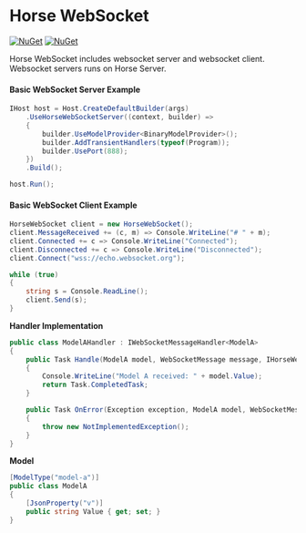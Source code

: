 # Horse WebSocket

[![NuGet](https://img.shields.io/nuget/v/Horse.WebSocket.Client?label=client%20nuget)](https://www.nuget.org/packages/Horse.WebSocket.Client)
[![NuGet](https://img.shields.io/nuget/v/Horse.WebSocket.Server?label=server%20nuget)](https://www.nuget.org/packages/Horse.WebSocket.Server)

Horse WebSocket includes websocket server and websocket client. Websocket servers runs on Horse Server.

#### Basic WebSocket Server Example

```C#
IHost host = Host.CreateDefaultBuilder(args)
    .UseHorseWebSocketServer((context, builder) =>
    {
        builder.UseModelProvider<BinaryModelProvider>();
        builder.AddTransientHandlers(typeof(Program));
        builder.UsePort(888);
    })
    .Build();

host.Run();
```

#### Basic WebSocket Client Example

```C#
HorseWebSocket client = new HorseWebSocket();
client.MessageReceived += (c, m) => Console.WriteLine("# " + m);
client.Connected += c => Console.WriteLine("Connected");
client.Disconnected += c => Console.WriteLine("Disconnected");
client.Connect("wss://echo.websocket.org");

while (true)
{
    string s = Console.ReadLine();
    client.Send(s);
}
```
     
**Handler Implementation**

```C#
public class ModelAHandler : IWebSocketMessageHandler<ModelA>
{
    public Task Handle(ModelA model, WebSocketMessage message, IHorseWebSocket client)
    {
        Console.WriteLine("Model A received: " + model.Value);
        return Task.CompletedTask;
    }

    public Task OnError(Exception exception, ModelA model, WebSocketMessage message, IHorseWebSocket client)
    {
        throw new NotImplementedException();
    }
}
```
    
**Model**

```C#
[ModelType("model-a")]
public class ModelA
{
    [JsonProperty("v")]
    public string Value { get; set; }
}
```

